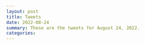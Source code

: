 ```yaml
---
layout: post
title: Tweets
date: 2022-08-24
summary: These are the tweets for August 24, 2022.
categories:
---
```


